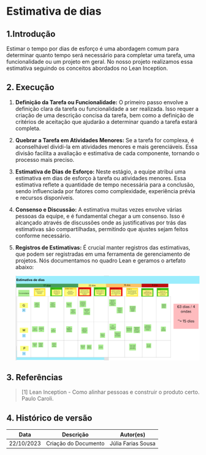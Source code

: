 # Estimativa de dias

## 1.Introdução
   Estimar o tempo por dias de esforço é uma abordagem comum para determinar quanto tempo será necessário para completar uma tarefa, uma funcionalidade ou um projeto em geral. No nosso projeto realizamos essa estimativa seguindo os conceitos abordados no Lean Inception.

## 2. Execução

1. **Definição da Tarefa ou Funcionalidade:**
   O primeiro passo envolve a definição clara da tarefa ou funcionalidade a ser realizada. Isso requer a criação de uma descrição concisa da tarefa, bem como a definição de critérios de aceitação que ajudarão a determinar quando a tarefa estará completa.

2. **Quebrar a Tarefa em Atividades Menores:**
   Se a tarefa for complexa, é aconselhável dividi-la em atividades menores e mais gerenciáveis. Essa divisão facilita a avaliação e estimativa de cada componente, tornando o processo mais preciso.

3. **Estimativa de Dias de Esforço:**
   Neste estágio, a equipe atribui uma estimativa em dias de esforço à tarefa ou atividades menores. Essa estimativa reflete a quantidade de tempo necessária para a conclusão, sendo influenciada por fatores como complexidade, experiência prévia e recursos disponíveis.

4. **Consenso e Discussão:**
   A estimativa muitas vezes envolve várias pessoas da equipe, e é fundamental chegar a um consenso. Isso é alcançado através de discussões onde as justificativas por trás das estimativas são compartilhadas, permitindo que ajustes sejam feitos conforme necessário.

5. **Registros de Estimativas:**
   É crucial manter registros das estimativas, que podem ser registradas em uma ferramenta de gerenciamento de projetos. Nós documentamos no quadro Lean e geramos o artefato abaixo: 

   ![Estimativa](../assets/lean-inception/estimativa_dias.png)

## 3. Referências


> [1] Lean Inception - Como alinhar pessoas e construir o produto certo. Paulo Caroli.

## 4. Histórico de versão

|**Data**|**Descrição**|**Autor(es)**|
|--------|-------------|--------------|
|22/10/2023| Criação do Documento | Júlia Farias Sousa |

